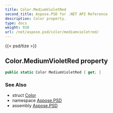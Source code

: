 ```yaml
---
title: Color.MediumVioletRed
second_title: Aspose.PSD for .NET API Reference
description: Color property. 
type: docs
weight: 910
url: /net/aspose.psd/color/mediumvioletred/
---
```

{{< psd/tize >}}
## Color.MediumVioletRed property

```csharp
public static Color MediumVioletRed { get; }
```

### See Also

* struct [Color](../)
* namespace [Aspose.PSD](../../color/)
* assembly [Aspose.PSD](../../../)



